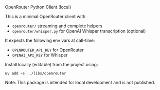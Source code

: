 OpenRouter Python Client (local)

This is a minimal OpenRouter client with:
- `openrouter/` streaming and complete helpers
- `openrouter/whisper.py` for OpenAI Whisper transcription (optional)

It expects the following env vars at call-time:
- `OPENROUTER_API_KEY` for OpenRouter
- `OPENAI_API_KEY` for Whisper

Install locally (editable) from the project using:

```
uv add -e ../libs/openrouter
```

Note: This package is intended for local development and is not published.
